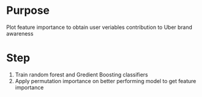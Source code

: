 # Purpose
Plot feature importance to obtain user veriables contribution to Uber brand awareness

# Step
1. Train random forest and Gredient Boosting classifiers
2. Apply permutation importance on better performing model to get feature importance
